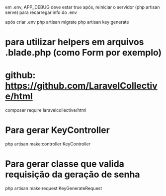 em .env, APP_DEBUG deve estar true
após, reiniciar o servidor (php artisan serve) para recarregar info do .env

após criar .env
php artisan migrate
php artisan key:generate

# para utilizar helpers em arquivos .blade.php (como Form por exemplo)
# github: https://github.com/LaravelCollective/html
composer require laravelcollective/html 

# Para gerar KeyController
php artisan make:controller KeyController

# Para gerar classe que valida requisição da geração de senha
php artisan make:request KeyGenerateRequest
